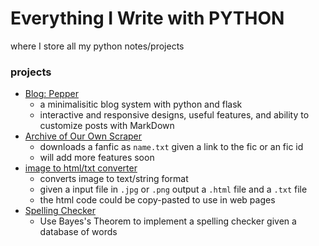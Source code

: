 # Everything I Write with PYTHON
where I store all my python notes/projects 

### projects
- [Blog: Pepper](https://github.com/iasnobmatsu/Blog-Pepper)
    - a minimalisitic blog system with python and flask
    - interactive and responsive designs, useful features, and ability to customize posts with MarkDown
- [Archive of Our Own Scraper](https://github.com/iasnobmatsu/ao3-fiction-scraper)
    - downloads a fanfic as `name.txt` given a link to the fic or an fic id
    - will add more features soon 
- [image to html/txt converter](imgtotext/imgtotxt.md)
    - converts image to text/string format
    - given a input file in `.jpg` or `.png` output a `.html` file and a `.txt` file
    - the html code could be copy-pasted to use in web pages
- [Spelling Checker](bayes-theorem/bayes.md)
    - Use Bayes's Theorem to implement a spelling checker given a database of words




